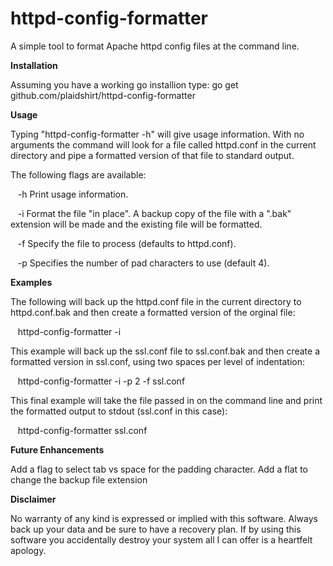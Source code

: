 # httpd-config-formatter
A simple tool to format Apache httpd config files at the command line.

**Installation**

Assuming you have a working go installion type: go get github.com/plaidshirt/httpd-config-formatter

**Usage**

Typing "httpd-config-formatter -h" will give usage information.  With no arguments the command will look for a file called httpd.conf in the current directory and pipe a formatted version of that file to standard output.

The following flags are available:

&nbsp;&nbsp;&nbsp;-h Print usage information.

&nbsp;&nbsp;&nbsp;-i Format the file "in place".  A backup copy of the file with a ".bak" extension will be made and the existing file will be formatted.

&nbsp;&nbsp;&nbsp;-f Specify the file to process (defaults to httpd.conf).

&nbsp;&nbsp;&nbsp;-p Specifies the number of pad characters to use (default 4).

**Examples**

The following will back up the httpd.conf file in the current directory to httpd.conf.bak and then create a formatted version of the orginal file:

&nbsp;&nbsp;&nbsp;httpd-config-formatter -i

This example will back up the ssl.conf file to ssl.conf.bak and then create a formatted version in ssl.conf, using two spaces per level of indentation:

&nbsp;&nbsp;&nbsp;httpd-config-formatter -i -p 2 -f ssl.conf

This final example will take the file passed in on the command line and print the formatted output to stdout (ssl.conf in this case):

&nbsp;&nbsp;&nbsp;httpd-config-formatter ssl.conf

**Future Enhancements**

Add a flag to select tab vs space for the padding character.
Add a flat to change the backup file extension

**Disclaimer**

No warranty of any kind is expressed or implied with this software.  Always back up your data and be sure to have a recovery plan.  If by using this software you accidentally destroy your system all I can offer is a heartfelt apology.